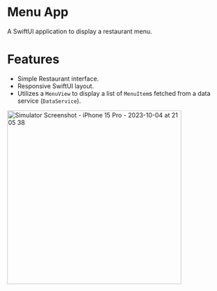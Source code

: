 # Menu App

A SwiftUI application to display a restaurant menu.

# Features
- Simple Restaurant interface.
- Responsive SwiftUI layout.
- Utilizes a `MenuView` to display a list of `MenuItem`s fetched from a data service (`DataService`).

<img src="https://user-images.githubusercontent.com/107211461/272744812-74bdfaec-fe66-4244-9bc2-d2dbfd36a89d.png" alt="Simulator Screenshot - iPhone 15 Pro - 2023-10-04 at 21 05 38" width="400">
